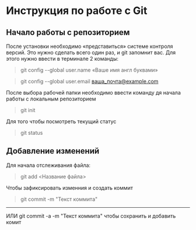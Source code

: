 # Инструкция по работе с Git

## Начало работы с репозиторием
После установки необходимо «представиться» системе контроля версий. Это нужно сделать всего один раз, и git запомнит вас. Для этого нужно ввести в терминале 2 команды:
> git config --global user.name «Ваше имя англ буквами»

> git config --global user.email ваша_почта@example.com

После выбора рабочей папки необходимо ввести команду дя начала работы с локальным репозиторием 
> git init

Для того чтобы посмотреть текущий статус 
> git status

## Добавление изменений 
Для начала отслеживания файла:
> git add <Название файла>

Чтобы зафиксировать изменния и создать коммит
> git commit -m "Текст коммита"
-------
ИЛИ 
git commit -a -m "Текст коммита"
чтобы сохранить и добавить комит
